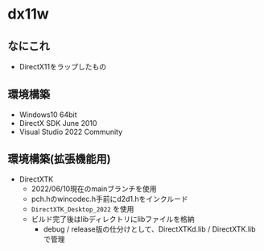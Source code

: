 # dx11w

## なにこれ
- DirectX11をラップしたもの

## 環境構築
- Windows10 64bit
- DirectX SDK June 2010
- Visual Studio 2022 Community

## 環境構築(拡張機能用)
- DirectXTK
    - 2022/06/10現在のmainブランチを使用
    - pch.hのwincodec.h手前にd2d1.hをインクルード
    - `DirectXTK_Desktop_2022` を使用
    - ビルド完了後はlibディレクトリにlibファイルを格納
        - debug / release版の仕分けとして、DirectXTKd.lib / DirectXTK.libで管理
